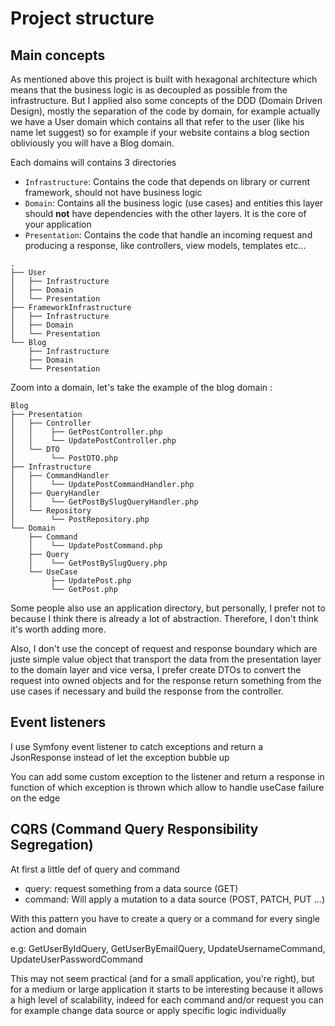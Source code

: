 # Project structure

## Main concepts
As mentioned above this project is built with hexagonal architecture which means that the business logic is as decoupled as possible from the infrastructure.
But I applied also some concepts of the DDD (Domain Driven Design), mostly the separation of the code by domain, for example actually we have a User domain which contains all that refer to the user (like his name let suggest) so for example if your website contains a blog section obliviously you will have a Blog domain.

Each domains will contains 3 directories

- ```Infrastructure```: Contains the code that depends on library or current framework, should not have business logic
- ```Domain```: Contains all the business logic (use cases) and entities this layer should **not** have dependencies with the other layers. It is the core of your application
- ```Presentation```: Contains the code that handle an incoming request and producing a response, like controllers, view models, templates etc...

```
.
├── User
│   ├── Infrastructure
│   ├── Domain
│   └── Presentation
├── FrameworkInfrastructure
│   ├── Infrastructure
│   ├── Domain
│   └── Presentation
└── Blog
    ├── Infrastructure
    ├── Domain
    └── Presentation
```

Zoom into a domain, let's take the example of the blog domain :

```
Blog
├── Presentation
│   ├── Controller
│   │    ├── GetPostController.php
│   │    └── UpdatePostController.php
│   └── DTO
│        └── PostDTO.php
├── Infrastructure
│   ├── CommandHandler
│   │    └── UpdatePostCommandHandler.php
│   ├── QueryHandler
│   │    └── GetPostBySlugQueryHandler.php
│   └── Repository
│        └── PostRepository.php
└── Domain
    ├── Command
    │    └── UpdatePostCommand.php
    ├── Query
    │    └── GetPostBySlugQuery.php
    └── UseCase
         ├── UpdatePost.php
         └── GetPost.php
```



Some people also use an application directory, but personally, I prefer not to because I think there is already a lot of abstraction. Therefore, I don't think it's worth adding more.

Also, I don't use the concept of request and response boundary which are juste simple value object that transport the data from the presentation layer to the domain layer and vice versa, I prefer create DTOs to convert the request into owned objects and for the response return something from the use cases if necessary and build the response from the controller.

## Event listeners

I use Symfony event listener to catch exceptions and return a JsonResponse instead of let the exception bubble up

You can add some custom exception to the listener and return a response in function of which exception is thrown which allow to handle useCase failure on the edge

## CQRS (Command Query Responsibility Segregation)

At first a little def of query and command
- query: request something from a data source (GET)
- command: Will apply a mutation to a data source (POST, PATCH, PUT ...)

With this pattern you have to create a query or a command for every single action and domain

e.g: GetUserByIdQuery, GetUserByEmailQuery, UpdateUsernameCommand, UpdateUserPasswordCommand

This may not seem practical (and for a small application, you're right), but for a medium or large application it starts to be interesting because it allows a high level of scalability, indeed for each command and/or request you can for example change data source or apply specific logic individually
